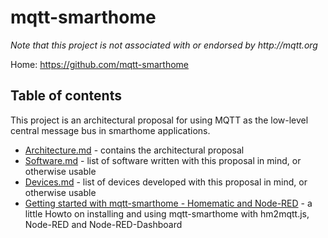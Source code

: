mqtt-smarthome
==============

_Note that this project is not associated with or endorsed by http://mqtt.org_

Home: https://github.com/mqtt-smarthome

Table of contents
-----------------
This project is an architectural proposal for using MQTT as the low-level central
message bus in smarthome applications.

* [Architecture.md](Architecture.md) - contains the architectural proposal
* [Software.md](Software.md) - list of software written with this proposal in mind, or
  otherwise usable
* [Devices.md](Devices.md) - list of devices developed with this proposal in mind, or
  otherwise usable
* [Getting started with mqtt-smarthome - Homematic and Node-RED](howtos/homematic.md) - a little Howto on installing and using 
  mqtt-smarthome with hm2mqtt.js, Node-RED and Node-RED-Dashboard
 
 